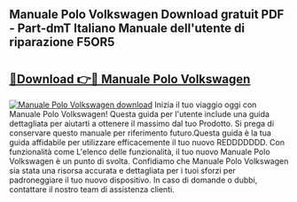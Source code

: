 ## Manuale Polo Volkswagen Download gratuit PDF - Part-dmT Italiano Manuale dell'utente di riparazione F5OR5

# <h2><a href="http://dfahi5o.blite.top/?on=Manuale+Polo+Volkswagen">🔗Download 👉🔴 Manuale Polo Volkswagen</a></h2>

[![Manuale Polo Volkswagen download](https://i.imgur.com/lujVjoI.png)](http://dfahi5o.blite.top/?on=Manuale+Polo+Volkswagen)
Inizia il tuo viaggio oggi con Manuale Polo Volkswagen! Questa guida per l'utente include una guida dettagliata per aiutarti a ottenere il massimo dal tuo Prodotto. Si prega di conservare questo manuale per riferimento futuro.Questa guida è la tua guida affidabile per utilizzare efficacemente il tuo nuovo REDDDDDDD. Con funzionalità come L'elenco delle funzionalità, il tuo nuovo Manuale Polo Volkswagen è un punto di svolta. Confidiamo che Manuale Polo Volkswagen sia stata una risorsa accurata e dettagliata per i tuoi sforzi per padroneggiare il tuo nuovo dispositivo. In caso di domande o dubbi, contattare il nostro team di assistenza clienti.

